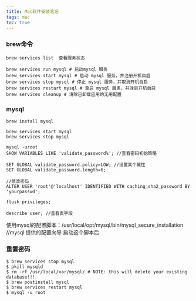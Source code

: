 ```yaml
---
title: Mac软件安装笔记
tags: mac
toc: true
---
```



### brew命令

```
brew services list  查看服务状态

brew services run mysql # 启动mysql 服务
brew services start mysql # 启动 mysql 服务，并注册开机自启
brew services stop mysql # 停止 mysql 服务，并取消开机自启
brew services restart mysql # 重启 mysql 服务，并注册开机自启
brew services cleanup # 清除已卸载应用的无用配置
```

### mysql

```
brew install mysql

brew services start mysql
brew services stop mysql

mysql -uroot
SHOW VARIABLES LIKE 'validate_password%'; //查看密码初始策略

SET GLOBAL validate_password.policy=LOW; //设置某个属性
SET GLOBAL validate_password.length=6; 

//修改密码
ALTER USER 'root'@'localhost' IDENTIFIED WITH caching_sha2_password BY 'yourpasswd';

flush privileges;

describe user; //查看表字段

```


使用mysql的配置脚本：/usr/local/opt/mysql/bin/mysql_secure_installation   //mysql 提供的配置向导
启动这个脚本后


### 重置密码

```
$ brew services stop mysql
$ pkill mysqld
$ rm -rf /usr/local/var/mysql/ # NOTE: this will delete your existing database!!!
$ brew postinstall mysql
$ brew services restart mysql
$ mysql -u root
```